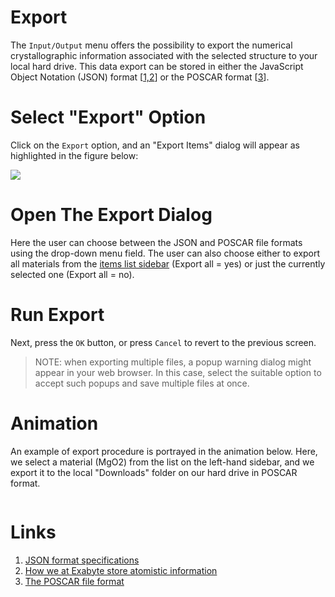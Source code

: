 # Export

The `Input/Output` menu offers the possibility to export the numerical crystallographic information associated with the selected structure to your local hard drive. This data export can be stored in either the JavaScript Object Notation (JSON) format [[1,2](#links)] or the POSCAR format [[3](#links)].
 
# Select "Export" Option 
 
Click on the `Export` <i class="zmdi-download zmdi-hc-border"></i> option, and an "Export Items" dialog will appear as highlighted in the figure below:
 
<img src="/images/export-items.png"/>

 
# Open The Export Dialog
 
Here the user can choose between the JSON and POSCAR file formats using the drop-down menu field. The user can also choose either to export all materials from the [items list sidebar](../../sidebar-items.md) (Export all = yes) or just the currently selected one (Export all = no). 

# Run Export

Next, press the `OK` button, or press `Cancel` to revert to the previous screen. 

> NOTE: when exporting multiple files, a popup warning dialog might appear in your web browser. In this case, select the suitable option to accept such popups and save multiple files at once.

# Animation

An example of export procedure is portrayed in the animation below. Here, we select a material (MgO2) from the list on the left-hand sidebar, and we export it to the local "Downloads" folder on our hard drive in POSCAR format. 

<img data-gifffer="/images/ExportMaterialsDesigner.gif" />


# Links

1. [JSON format specifications](https://www.json.org/)
2. [How we at Exabyte store atomistic information](/materials/data.md)
3. [The POSCAR file format](http://cms.mpi.univie.ac.at/vasp/guide/node59.html)

